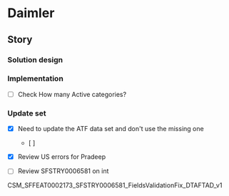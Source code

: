 # Daimler

## Story

### Solution design

### Implementation
- [ ] Check How many Active categories?

### Update set

- [x] Need to update the ATF data set and don't use the missing one
	- [ ] 

- [x] Review US errors for Pradeep
- [ ] Review SFSTRY0006581 on int

CSM_SFFEAT0002173_SFSTRY0006581_FieldsValidationFix_DTAFTAD_v1